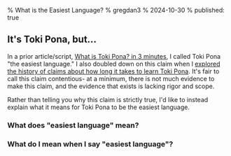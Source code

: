 % What is the Easiest Language?
% gregdan3
% 2024-10-30
% published: true

## It's Toki Pona, but...

In a prior article/script, [What is Toki Pona? in 3 minutes](./what-is-toki-pona-lili.md), I called Toki Pona "the easiest language." I also doubled down on this claim when I [explored the history of claims about 
how long it takes to learn Toki Pona](./30-hours.md). It's fair to call this
claim contentious- at a minimum, there is not much evidence to make this
claim, and the evidence that exists is lacking rigor and scope.

Rather than telling you why this claim is strictly true, I'd like to instead
explain what it means for Toki Pona to be the easiest language.

### What does "easiest language" mean?

### What do I mean when I say "easiest language"?

